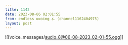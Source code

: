 ```yaml
---
title: 1142
date: 2023-08-06 02:01:55
from: endless шизing ⍼ (channel1162404975)
layout: post
---
```


![[voice_messages/audio_8@06-08-2023_02-01-55.ogg]]


